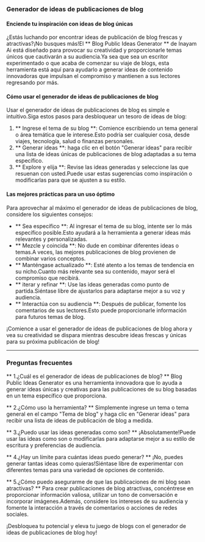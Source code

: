 ### Generador de ideas de publicaciones de blog

#### Enciende tu inspiración con ideas de blog únicas

¿Estás luchando por encontrar ideas de publicación de blog frescas y atractivas?¡No busques más!El ** Blog Public Ideas Generator ** de Inayam Ai está diseñado para provocar su creatividad y proporcionarle temas únicos que cautivarán a su audiencia.Ya sea que sea un escritor experimentado o que acaba de comenzar su viaje de blogs, esta herramienta está aquí para ayudarlo a generar ideas de contenido innovadoras que impulsan el compromiso y mantienen a sus lectores regresando por más.

#### Cómo usar el generador de ideas de publicaciones de blog

Usar el generador de ideas de publicaciones de blog es simple e intuitivo.Siga estos pasos para desbloquear un tesoro de ideas de blog:

1. ** Ingrese el tema de su blog **: Comience escribiendo un tema general o área temática que le interese.Esto podría ser cualquier cosa, desde viajes, tecnología, salud o finanzas personales.
2. ** Generar ideas **: haga clic en el botón "Generar ideas" para recibir una lista de ideas únicas de publicaciones de blog adaptadas a su tema específico.
3. ** Explore y elija **: Revise las ideas generadas y seleccione las que resuenan con usted.Puede usar estas sugerencias como inspiración o modificarlas para que se ajusten a su estilo.

#### Las mejores prácticas para un uso óptimo

Para aprovechar al máximo el generador de ideas de publicaciones de blog, considere los siguientes consejos:

- ** Sea específico **: Al ingresar el tema de su blog, intente ser lo más específico posible.Esto ayudará a la herramienta a generar ideas más relevantes y personalizadas.
- ** Mezcle y coincida **: No dude en combinar diferentes ideas o temas.A veces, las mejores publicaciones de blog provienen de combinar varios conceptos.
- ** Manténgase actualizado **: Esté atento a los temas de tendencia en su nicho.Cuanto más relevante sea su contenido, mayor será el compromiso que recibirá.
- ** iterar y refinar **: Use las ideas generadas como punto de partida.Siéntase libre de ajustarlos para adaptarse mejor a su voz y audiencia.
- ** Interactúa con su audiencia **: Después de publicar, fomente los comentarios de sus lectores.Esto puede proporcionarle información para futuros temas de blog.

¡Comience a usar el generador de ideas de publicaciones de blog ahora y vea su creatividad se dispara mientras descubre ideas frescas y únicas para su próxima publicación de blog!

---

### Preguntas frecuentes

** 1.¿Cuál es el generador de ideas de publicaciones de blog? **
Blog Public Ideas Generator es una herramienta innovadora que lo ayuda a generar ideas únicas y creativas para las publicaciones de su blog basadas en un tema específico que proporciona.

** 2.¿Cómo uso la herramienta? **
Simplemente ingrese un tema o tema general en el campo "Tema de blog" y haga clic en "Generar ideas" para recibir una lista de ideas de publicación de blog a medida.

** 3.¿Puedo usar las ideas generadas como son? **
¡Absolutamente!Puede usar las ideas como son o modificarlas para adaptarse mejor a su estilo de escritura y preferencias de audiencia.

** 4.¿Hay un límite para cuántas ideas puedo generar? **
¡No, puedes generar tantas ideas como quieras!Siéntase libre de experimentar con diferentes temas para una variedad de opciones de contenido.

** 5.¿Cómo puedo asegurarme de que las publicaciones de mi blog sean atractivas? **
Para crear publicaciones de blog atractivas, concéntrese en proporcionar información valiosa, utilizar un tono de conversación e incorporar imágenes.Además, considere los intereses de su audiencia y fomente la interacción a través de comentarios o acciones de redes sociales.

¡Desbloquea tu potencial y eleva tu juego de blogs con el generador de ideas de publicaciones de blog hoy!
